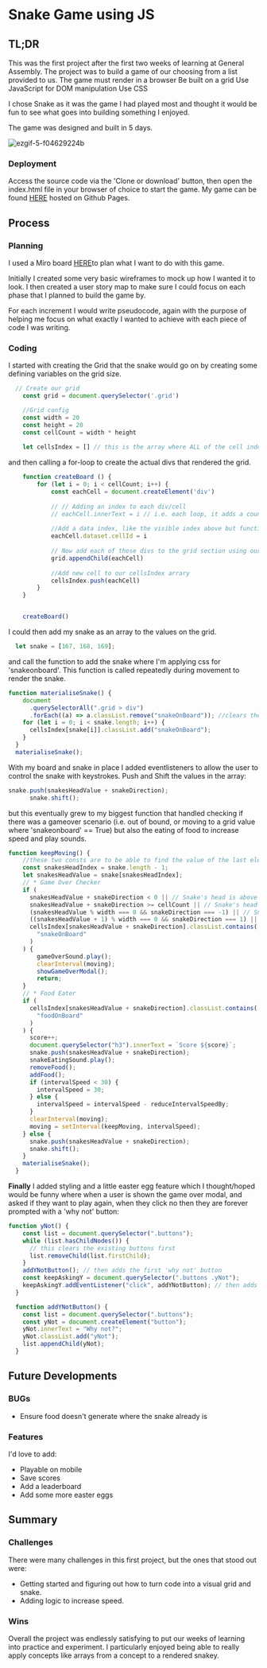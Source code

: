 # Snake Game using JS


## TL;DR
This was the first project after the first two weeks of learning at General Assembly. The project was to 
build a game of our choosing from a list provided to us. 
The game must render in a browser
Be built on a grid
Use JavaScript for DOM manipulation
Use CSS

I chose Snake as it was the game I had played most and thought it would be fun to see what goes into building something I enjoyed. 

The game was designed and built in 5 days.

![ezgif-5-f04629224b](https://github.com/rowkee/game-project/assets/57187565/ad071b2c-1cfb-421a-b192-ea88a6556720)

### Deployment

Access the source code via the 'Clone or download' button, then open the index.html file in your browser of choice to start the game.
My game can be found [HERE](https://rowkee.github.io/game-project/) hosted on Github Pages. 



## Process

### Planning
I used a Miro board [HERE](https://miro.com/app/board/uXjVMkqdF3g=/?share_link_id=634871169238)to plan what I want to do with this game. 

Initially I created some very basic wireframes to mock up how I wanted it to look. I then created a user story map to make sure I could focus on each phase that I planned to build the game by. 

For each increment I would write pseudocode, again with the purpose of helping me focus on what exactly I wanted to achieve with each piece of code I was writing. 

### Coding 

I started with creating the Grid that the snake would go on by creating some defining variables on the grid size.
``` javascript
  // Create our grid
    const grid = document.querySelector('.grid')

    //Grid config
    const width = 20
    const height = 20
    const cellCount = width * height
    
    let cellsIndex = [] // this is the array where ALL of the cell indexs will be stored for us to access and target in functions 
```
and then calling a for-loop to create the actual divs that rendered the grid.

``` javascript
    function createBoard () {
        for (let i = 0; i < cellCount; i++) {
            const eachCell = document.createElement('div')
            
            // // Adding an index to each div/cell
            // eachCell.innerText = i // i.e. each loop, it adds a count of the loop to each cell.
    
            //Add a data index, like the visible index above but functionally usable for the game
            eachCell.dataset.cellId = i
    
            // Now add each of those divs to the grid section using our grid const
            grid.appendChild(eachCell)
  
            //Add new cell to our cellsIndex arrary 
            cellsIndex.push(eachCell)
        }
    }


    createBoard()
```
I could then add my snake as an array to the values on the grid.

``` javascript
  let snake = [167, 168, 169];
```
and call the function to add the snake where I'm applying css for 'snakeonboard'. This function is called repeatedly during movement to render the snake. 

``` javascript
function materialiseSnake() {
    document
      .querySelectorAll(".grid > div")
      .forEach((a) => a.classList.remove("snakeOnBoard")); //clears the classes before moving the snake
    for (let i = 0; i < snake.length; i++) {
      cellsIndex[snake[i]].classList.add("snakeOnBoard");
    }
  }
  materialiseSnake();
```
With my board and snake in place I added eventlisteners to allow the user to control the snake with keystrokes. Push and Shift the values in the array:
``` javascript
snake.push(snakesHeadValue + snakeDirection);
      snake.shift();
```
but this eventually grew to my biggest function that handled checking if there was a gameover scenario (i.e. out of bound, or moving to a grid value where 'snakeonboard' == True) but also the eating of food to increase speed and play sounds. 

``` javascript
function keepMoving() {
    //these two consts are to be able to find the value of the last element, and move the head of the snake according to the KEY press
    const snakesHeadIndex = snake.length - 1;
    let snakesHeadValue = snake[snakesHeadIndex];
    // * Game Over Checker
    if (
      snakesHeadValue + snakeDirection < 0 || // Snake's head is above the top boundary
      snakesHeadValue + snakeDirection >= cellCount || // Snake's head is below the bottom boundary
      (snakesHeadValue % width === 0 && snakeDirection === -1) || // Snake's head is on the left edge
      ((snakesHeadValue + 1) % width === 0 && snakeDirection === 1) || // Snake's head is on the right edge
      cellsIndex[snakesHeadValue + snakeDirection].classList.contains(
        "snakeOnBoard"
      )
    ) {
        gameOverSound.play();
        clearInterval(moving);
        showGameOverModal();
        return;
    }
    // * Food Eater
    if (
      cellsIndex[snakesHeadValue + snakeDirection].classList.contains(
        "foodOnBoard"
      )
    ) {
      score++;
      document.querySelector("h3").innerText = `Score ${score}`;
      snake.push(snakesHeadValue + snakeDirection);
      snakeEatingSound.play();
      removeFood();
      addFood();
      if (intervalSpeed < 30) {
        intervalSpeed = 30;
      } else {
        intervalSpeed = intervalSpeed - reduceIntervalSpeedBy;
      }
      clearInterval(moving);
      moving = setInterval(keepMoving, intervalSpeed);
    } else {
      snake.push(snakesHeadValue + snakeDirection);
      snake.shift();
    }
    materialiseSnake();
  }
```
**Finally** I added styling and a little easter egg feature which I thought/hoped would be funny where when a user is shown the game over modal, and asked if they want to play again, when they click no then they are forever prompted with a 'why not' button:
``` javascript
function yNot() {
    const list = document.querySelector(".buttons");
    while (list.hasChildNodes()) {
      // this clears the existing buttons first
      list.removeChild(list.firstChild);
    }
    addYNotButton(); // then adds the first 'why not' button
    const keepAskingY = document.querySelector(".buttons .yNot");
    keepAskingY.addEventListener("click", addYNotButton); // then adds a listeners that keeps running the function each time the button is clicked
  }

  function addYNotButton() {
    const list = document.querySelector(".buttons");
    const yNot = document.createElement("button");
    yNot.innerText = "Why not?";
    yNot.classList.add("yNot");
    list.appendChild(yNot);
  }
```
## Future Developments
### BUGs
* Ensure food doesn't generate where the snake already is

### Features
I'd love to add:
* Playable on mobile
* Save scores
* Add a leaderboard
* Add some more easter eggs
  
## Summary
### Challenges 
There were many challenges in this first project, but the ones that stood out were:
* Getting started and figuring out how to turn code into a visual grid and snake.
* Adding logic to increase speed.


### Wins
Overall the project was endlessly satisfying to put our weeks of learning into practice and experiment. I particularly enjoyed being able to really apply concepts like arrays from a concept to a rendered snakey. 
